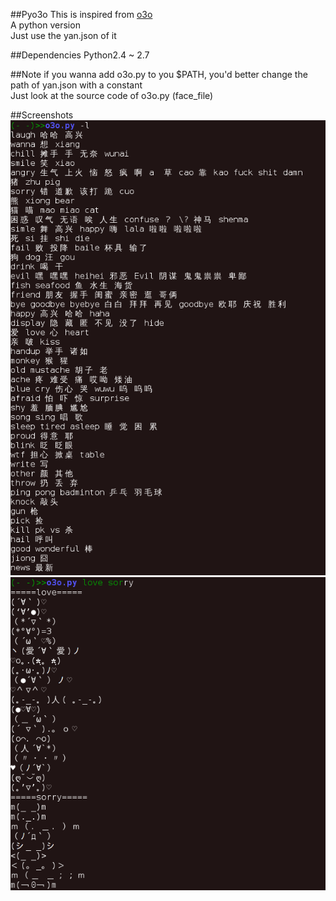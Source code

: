##Pyo3o
This is inspired from [o3o](https://github.com/turingou/o3o)  
A python version  
Just use the yan.json of it  
  
##Dependencies
Python2.4 ~ 2.7
  
##Note
if you wanna add o3o.py to you $PATH, you'd better change the path of yan.json with a constant  
Just look at the source code of o3o.py (face_file)  

##Screenshots
![list tags](screenshots/list.png)
![show faces](screenshots/tags.png)

